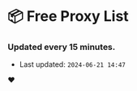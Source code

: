 # :package: Free Proxy List
### Updated every 15 minutes.

- Last updated: `2024-06-21 14:47`

:heart:
